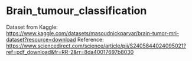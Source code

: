 # Brain_tumour_classification

Dataset from Kaggle: https://www.kaggle.com/datasets/masoudnickparvar/brain-tumor-mri-dataset?resource=download
Reference: https://www.sciencedirect.com/science/article/pii/S2405844024095021?ref=pdf_download&fr=RR-2&rr=8da40017697b8030


